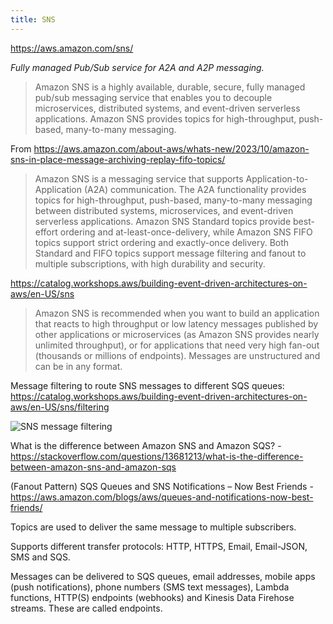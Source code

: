 ```yaml
---
title: SNS
---
```


https://aws.amazon.com/sns/

_Fully managed Pub/Sub service for A2A and A2P messaging._

> Amazon SNS is a highly available, durable, secure, fully managed pub/sub messaging service that enables you to decouple microservices, distributed systems, and event-driven serverless applications. Amazon SNS provides topics for high-throughput, push-based, many-to-many messaging.

From https://aws.amazon.com/about-aws/whats-new/2023/10/amazon-sns-in-place-message-archiving-replay-fifo-topics/

> Amazon SNS is a messaging service that supports Application-to-Application (A2A) communication. The A2A functionality provides topics for high-throughput, push-based, many-to-many messaging between distributed systems, microservices, and event-driven serverless applications. Amazon SNS Standard topics provide best-effort ordering and at-least-once-delivery, while Amazon SNS FIFO topics support strict ordering and exactly-once delivery. Both Standard and FIFO topics support message filtering and fanout to multiple subscriptions, with high durability and security.

https://catalog.workshops.aws/building-event-driven-architectures-on-aws/en-US/sns

> Amazon SNS is recommended when you want to build an application that reacts to high throughput or low latency messages published by other applications or microservices (as Amazon SNS provides nearly unlimited throughput), or for applications that need very high fan-out (thousands or millions of endpoints). Messages are unstructured and can be in any format.

Message filtering to route SNS messages to different SQS queues: https://catalog.workshops.aws/building-event-driven-architectures-on-aws/en-US/sns/filtering

![SNS message filtering](/img/sns-filter-sns_arch_filtering.png 'SNS message filtering')

What is the difference between Amazon SNS and Amazon SQS? - https://stackoverflow.com/questions/13681213/what-is-the-difference-between-amazon-sns-and-amazon-sqs

(Fanout Pattern) SQS Queues and SNS Notifications – Now Best Friends - https://aws.amazon.com/blogs/aws/queues-and-notifications-now-best-friends/

Topics are used to deliver the same message to multiple subscribers.

Supports different transfer protocols: HTTP, HTTPS, Email, Email-JSON, SMS and SQS.

Messages can be delivered to SQS queues, email addresses, mobile apps (push notifications), phone numbers (SMS text messages), Lambda functions, HTTP(S) endpoints (webhooks) and Kinesis Data Firehose streams. These are called endpoints.
